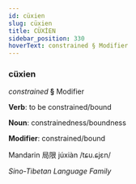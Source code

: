 ```yaml
---
id: cüxien
slug: cüxien
title: CÜXİEN
sidebar_position: 330
hoverText: constrained § Modifier
---
```


### cüxien

*constrained* **§** Modifier

**Verb**: to be constrained/bound

**Noun**: constrainedness/boundness

**Modifier**: constrained/bound

Mandarin 局限 júxiàn /tɕu.ɕjɛn/

*Sino-Tibetan Language Family*